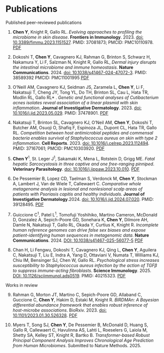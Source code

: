 # Publications

Published peer-reviewed publications


1. **Chen Y**, Knight R, Gallo RL. _Evolving approaches to profiling the microbiome in skin disease_. **Frontiers in Immunology**. 2023. [doi: 10.3389/fimmu.2023.1151527](https://pubmed.ncbi.nlm.nih.gov/37081873/). PMID: 37081873; PMCID: PMC10110978. [PDF](PDFs/Chen_2023_FrontImmuno_Review.pdf)

2. Dokoshi T, **Chen Y**, Cavagnero KJ, Rahman G, Brinton S, Schwarz H, Nakamura Y, Li F, Salzman N, Knight R, Gallo RL, _Dermal injury disrupts the intestinal microbiome and immune homeostasis_. **Nature Communications**. 2024. [doi: 10.1038/s41467-024-47072-3](https://www.nature.com/articles/s41467-024-47072-3#citeas). PMID: 38589392 PMCID: PMC11001995 [PDF](PDFs/Dokoshi_2024_NatComms.pdf)

3. O’Neill AM, Cavagnero KJ, Seidman JS, Zaramela L, **Chen Y**, Li F, Nakatsuji T,  Cheng JY, Tong YL, Do TH, Brinton SL, Cau L, Hata TR, Modlin RL, Gallo RL* . _Genetic and functional analyses of Cutibacterium acnes isolates reveal association of a linear plasmid with skin inflammation_. **Journal of Investigative Dermatology**. 2023. [doi: 10.1016/j.jid.2023.05.029](https://pubmed.ncbi.nlm.nih.gov/37478901/). PMID: 37478901. [PDF](PDFs/ONeil_2023_JID.pdf)

4. Nakatsuji T, Brinton SL, Cavagnero KJ, O’Neil AM, **Chen Y**, Dokoshi T, Butcher AM, Osuoji O, Shafiq F, Espinoza JL, Dupont CL, Hata TR, Gallo RL. _Competition between host antimicrobial peptides and commensal bacteria enables survival of Staphylococcus aureus on skin with type 2 inflammation_. **Cell Reports**. 2023. [doi: 10.1016/j.celrep.2023.112494](https://pubmed.ncbi.nlm.nih.gov/37167061/). PMID: 37167061; PMCID: PMC10303920. [PDF](PDFs/Nakatsiji_2023_CellRep.pdf)

5. **Chen Y**<sup>1</sup>, St. Leger J<sup>1</sup>, Sakamaki K, Mena L, Rotstein D, Grigg ME. _Fatal hepatic Sarcocystosis in three captive and one free-ranging pinniped_. **Veterinary Parasitology**. [doi: 10.1016/j.ijppaw.2023.10.010](https://www.sciencedirect.com/science/article/pii/S2213224423000871?via%3Dihub). [PDF](PDFs/Chen_2023_IJP.pdf)


6. De Pessemier B, Lopez CD, Taelman S, Verdonck M, **Chen Y**, Stockman A, Lambert J, Van de Wiele T, Callewaert C. _Comparative whole metagenome analysis in lesional and nonlesional scalp areas of patients with Psoriasis capitis and healthy individuals._ **Journal of Investigative Dermatology**.2024. [doi: 10.1016/j.jid.2024.07.020](https://www.sciencedirect.com/science/article/pii/S0022202X24019845). PMID: 39128495. [PDF](PDFs/DePessemier_2024_JID.pdf)

7. Guiccione C<sup>1</sup>, Patel L<sup>1</sup>, Tomofuji Yoshihiko, Martino Cameron, McDonald D, Gonzalez A, Sepich-Poore GD, Sonehara K, **Chen Y**, Dilmore AH, Damle N, Nakatsuji T, Gallo RL, Okada Y, Curtius K, Knight R. _Incomplete human reference genomes can drive false sex biases and expose patient-identifying human sequences in metagenomic data_. **Nature Communications**. 2024. [DOI: 10.1038/s41467-025-56077-5](https://www.nature.com/articles/s41467-025-56077-5) [PDF](PDFs/Guccione_2025_NatComms.pdf)

8. Chan H, Li Fengwu, Dokoshi T, Cavagnero KJ, Qing L, **Chen Y**, Aguilera C, Nakatsuji T, Liu E, Indra A, Yang D, Ottaviani V, Numata T, Williams KJ,  Chiu IM, Bensinger SJ, Chen W, Gallo RL. _Psychological stress increases susceptibility to Staphylococcus aureus infection by the action of TGFβ to suppress immune-acting fibroblasts_. **Science Immunology**. 2025. [DOI: 10.1126/sciimmunol.ads0519](https://www.science.org/doi/10.1126/sciimmunol.ads0519). PMID: 40215323. [PDF](PDFs/Hung_2025_SciImmuno.pdf)

Works in review 

9. Rahman G, Morton JT, Martino C, Sepich-Poore GD, Allaband C, Guccione C, **Chen Y**, Hakim D, Estaki M, Knight R. _BIRDMAn: A Bayesian differential abundance framework that enables robust inference of host-microbe associations_. BioRxiv. 2023. [doi: 10.1101/2023.01.30.526328](https://www.biorxiv.org/content/10.1101/2023.01.30.526328v1). [PDF](PDFs/Rahman_2023_BioRxiv.pdf)

10. Myers T, Song SJ, **Chen Y**, De Pessemier B, McDonald D, Huang S, Gallo R, Callewaert C, Havulinna AS, Lahti L, Roeselers G, Laiola M, Shetty SA, Kelley ST, Knight R, Bartko B. _Transformer-based Robust Principal Component Analysis Improves Chronological Age Prediction from Human Microbiomes_. Submitted to Nature Methods. 2025.
